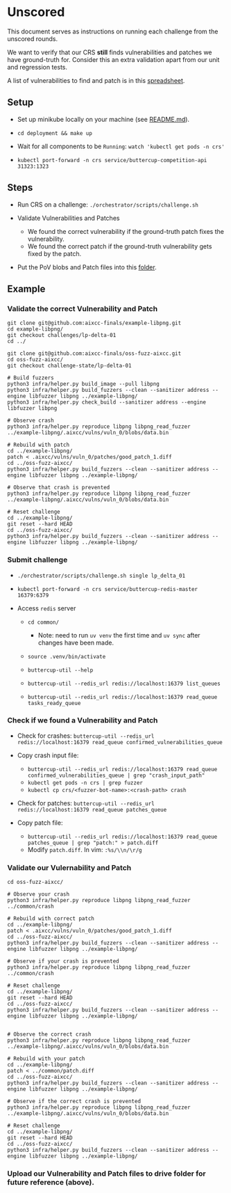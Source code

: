 # Unscored

This document serves as instructions on running each challenge from the unscored rounds.

We want to verify that our CRS **still** finds vulnerabilities and patches we have ground-truth for.
Consider this an extra validation apart from our unit and regression tests.

A list of vulnerabilities to find and patch is in this [spreadsheet](https://docs.google.com/spreadsheets/d/1y9Bj0ficMp6VvVz6bCgqYZPqv36l0Yhvxs0D_xuKgDY/edit).

## Setup

* Set up minikube locally on your machine (see [README.md](README.md)).

* `cd deployment && make up`

* Wait for all components to be `Running`: `watch 'kubectl get pods -n crs'`

* `kubectl port-forward -n crs service/buttercup-competition-api 31323:1323`

## Steps

* Run CRS on a challenge: `./orchestrator/scripts/challenge.sh`

* Validate Vulnerabilities and Patches
  * We found the correct vulnerability if the ground-truth patch fixes the vulnerability.
  * We found the correct patch if the ground-truth vulnerability gets fixed by the patch.

* Put the PoV blobs and Patch files into this [folder](https://drive.google.com/drive/folders/1nkOVqQJc1u15VFTboquax1CH_98RQGnS).

## Example

### Validate the correct Vulnerability and Patch

```shell
git clone git@github.com:aixcc-finals/example-libpng.git
cd example-libpng/
git checkout challenges/lp-delta-01
cd ../

git clone git@github.com:aixcc-finals/oss-fuzz-aixcc.git
cd oss-fuzz-aixcc/
git checkout challenge-state/lp-delta-01

# Build fuzzers
python3 infra/helper.py build_image --pull libpng
python3 infra/helper.py build_fuzzers --clean --sanitizer address --engine libfuzzer libpng ../example-libpng/
python3 infra/helper.py check_build --sanitizer address --engine libfuzzer libpng

# Observe crash
python3 infra/helper.py reproduce libpng libpng_read_fuzzer ../example-libpng/.aixcc/vulns/vuln_0/blobs/data.bin

# Rebuild with patch
cd ../example-libpng/
patch < .aixcc/vulns/vuln_0/patches/good_patch_1.diff
cd ../oss-fuzz-aixcc/
python3 infra/helper.py build_fuzzers --clean --sanitizer address --engine libfuzzer libpng ../example-libpng/

# Observe that crash is prevented
python3 infra/helper.py reproduce libpng libpng_read_fuzzer ../example-libpng/.aixcc/vulns/vuln_0/blobs/data.bin

# Reset challenge
cd ../example-libpng/
git reset --hard HEAD
cd ../oss-fuzz-aixcc/
python3 infra/helper.py build_fuzzers --clean --sanitizer address --engine libfuzzer libpng ../example-libpng/
```

### Submit challenge

* `./orchestrator/scripts/challenge.sh single lp_delta_01`

* `kubectl port-forward -n crs service/buttercup-redis-master 16379:6379`

* Access `redis` server

  * `cd common/`
    * Note: need to run `uv venv` the first time and `uv sync` after changes have been made.
  * `source .venv/bin/activate`
  * `buttercup-util --help`

  * `buttercup-util --redis_url redis://localhost:16379 list_queues`
  * `buttercup-util --redis_url redis://localhost:16379 read_queue tasks_ready_queue`

### Check if we found a Vulnerability and Patch

* Check for crashes: `buttercup-util --redis_url redis://localhost:16379 read_queue confirmed_vulnerabilities_queue`

* Copy crash input file:
  * `buttercup-util --redis_url redis://localhost:16379 read_queue confirmed_vulnerabilities_queue | grep "crash_input_path"`
  * `kubectl get pods -n crs | grep fuzzer`
  * `kubectl cp crs/<fuzzer-bot-name>:<crash-path> crash`

* Check for patches: `buttercup-util --redis_url redis://localhost:16379 read_queue patches_queue`

* Copy patch file:
  * `buttercup-util --redis_url redis://localhost:16379 read_queue patches_queue | grep "patch:" > patch.diff`
  * Modify `patch.diff`. In vim: `:%s/\\n/\r/g`

### Validate our Vulernability and Patch

```shell
cd oss-fuzz-aixcc/

# Observe your crash
python3 infra/helper.py reproduce libpng libpng_read_fuzzer ../common/crash

# Rebuild with correct patch
cd ../example-libpng/
patch < .aixcc/vulns/vuln_0/patches/good_patch_1.diff
cd ../oss-fuzz-aixcc/
python3 infra/helper.py build_fuzzers --clean --sanitizer address --engine libfuzzer libpng ../example-libpng/

# Observe if your crash is prevented
python3 infra/helper.py reproduce libpng libpng_read_fuzzer ../common/crash

# Reset challenge
cd ../example-libpng/
git reset --hard HEAD
cd ../oss-fuzz-aixcc/
python3 infra/helper.py build_fuzzers --clean --sanitizer address --engine libfuzzer libpng ../example-libpng/


# Observe the correct crash
python3 infra/helper.py reproduce libpng libpng_read_fuzzer ../example-libpng/.aixcc/vulns/vuln_0/blobs/data.bin

# Rebuild with your patch
cd ../example-libpng/
patch < ../common/patch.diff
cd ../oss-fuzz-aixcc/
python3 infra/helper.py build_fuzzers --clean --sanitizer address --engine libfuzzer libpng ../example-libpng/

# Observe if the correct crash is prevented
python3 infra/helper.py reproduce libpng libpng_read_fuzzer ../example-libpng/.aixcc/vulns/vuln_0/blobs/data.bin

# Reset challenge
cd ../example-libpng/
git reset --hard HEAD
cd ../oss-fuzz-aixcc/
python3 infra/helper.py build_fuzzers --clean --sanitizer address --engine libfuzzer libpng ../example-libpng/
```

### Upload our Vulnerability and Patch files to drive folder for future reference (above).
